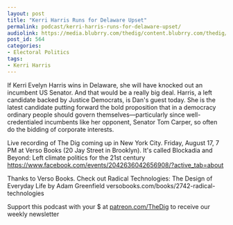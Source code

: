 ```yaml
---
layout: post
title: "Kerri Harris Runs for Delaware Upset"
permalink: podcast/kerri-harris-runs-for-delaware-upset/
audiolink: https://media.blubrry.com/thedig/content.blubrry.com/thedig/The_Dig_-_EP_136_-_Harris.mp3
post_id: 564
categories: 
- Electoral Politics
tags: 
- Kerri Harris
---
```


If Kerri Evelyn Harris wins in Delaware, she will have knocked out an incumbent US Senator. And that would be a really big deal. Harris, a left candidate backed by Justice Democrats, is Dan's guest today. She is the latest candidate putting forward the bold proposition that in a democracy ordinary people should govern themselves—particularly since well-credentialed incumbents like her opponent, Senator Tom Carper, so often do the bidding of corporate interests.

Live recording of The Dig coming up in New York City. Friday, August 17, 7 PM at Verso Books (20 Jay Street in Brooklyn). It's called Blockadia and Beyond: Left climate politics for the 21st century https://www.facebook.com/events/2042636042656908/?active_tab=about

Thanks to Verso Books. Check out Radical Technologies: The Design of Everyday Life by Adam Greenfield versobooks.com/books/2742-radical-technologies



Support this podcast with your $ at [patreon.com/TheDig](patreon.com/TheDig) to receive our weekly newsletter